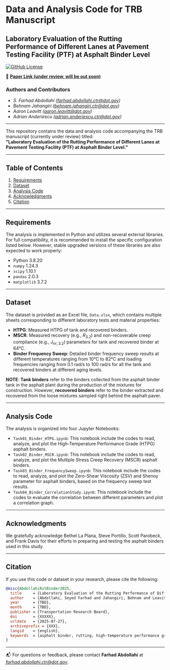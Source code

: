 # Data and Analysis Code for TRB Manuscript

## Laboratory Evaluation of the Rutting Performance of Different Lanes at Pavement Testing Facility (PTF) at Asphalt Binder Level

[![GitHub License](https://img.shields.io/badge/License-MIT-blue.svg)](https://github.com/TFHRC-ABML/Pub_TRB_RuttingBinderPTF/blob/main/LICENSE)

📄 **[Paper Link (under review, will be out soon)](XXXX)**

### Authors and Contributors
- *S. Farhad Abdollahi (farhad.abdollahi.ctr@dot.gov)*
- *Behnam Jahangiri (behnam.jahangiri.ctr@dot.gov)*
- *Aaron Leavitt (aaron.leavitt@dot.gov)*
- *Adrian Anderiescu (adrian.anderiescu.ctr@dot.gov)*

---

This repository contains the data and analysis code accompanying the TRB manuscript (currently under review) titled:  
**"Laboratory Evaluation of the Rutting Performance of Different Lanes at Pavement Testing Facility (PTF) at Asphalt Binder Level."**

---

## Table of Contents

1. [Requirements](#requirements)
2. [Dataset](#dataset)
3. [Analysis Code](#analysis-code)
4. [Acknowledgments](#acknowledgments)
5. [Citation](#citation)

---

## Requirements

The analysis is implemented in Python and utilizes several external libraries. For full compatibility, it is recommended to install the specific 
configuration listed below. However, stable upgraded versions of these libraries are also expected to work properly:

- Python 3.8.20  
- `numpy` 1.24.3  
- `scipy` 1.10.1  
- `pandas` 2.0.3  
- `matplotlib` 3.7.2  

---

## Dataset

The dataset is provided as an Excel file, `Data.xlsx`, which contains multiple sheets corresponding to different laboratory tests and material properties:

- **HTPG**: Measured HTPG of tank and recovered binders.
- **MSCR**: Measured recovery (e.g., $R_{3.2}$) and non-recoverable creep compliance (e.g., $J_{nr,3.2}$) parameters for tank and recovered binder at 64°C. 
- **Binder Frequency Sweep**: Detailed binder frequency sweep results at different temperatures ranging from 10°C to 82°C and loading frequencies ranging from 0.1 rad/s to 100 rad/s for all the tank and recovered binders at different aging levels.  

**NOTE**: **Tank binders** refer to the binders collected from the asphalt binder tank in the asphalt plant during the production of the mixtures for construction. However, **recovered binders** refer to the binder extracted and recovered from the loose mixtures sampled right behind the asphalt paver. 

---

## Analysis Code

The analysis is organized into four Jupyter Notebooks:

- `Task01_Binder_HTPG.ipynb`: This notebook include the codes to read, analyze, and plot the High-Temperature Performance Grade (HTPG) asphalt binders.
- `Task02_Binder_MSCR.ipynb`: This notebook include the codes to read, analyze, and plot the Multiple Stress Creep Recovery (MSCR) asphalt binders.
- `Task03_Binder_FrequencySweep.ipynb`: This notebook include the codes to read, analyze, and plot the Zero-Shear Viscosity (ZSV) and Shenoy parameter for asphalt binders, based on the frequency sweep test results.
- `Task04_Binder_CorrelationStudy.ipynb`: This notebook include the codes to evaluate the correlation between different parameters and plot a correlation graph.

---

## Acknowledgments

We gratefully acknowledge Bethel La Plana, Steve Portillo, Scott Parobeck, and Frank Davis for their efforts in preparing and testing the asphalt binders used in this study.

---

## Citation

If you use this code or dataset in your research, please cite the following:

```bibtex
@misc{AbdollahiRutBinder2025,
  title     = {Laboratory Evaluation of the Rutting Performance of Different Lanes at Pavement Testing Facility (PTF) at Asphalt Binder Level},
  author    = {Abdollahi, Seyed Farhad and Jahangiri, Behnam and Leavitt, Aaron and Anderiescu, Adrian},
  year      = {TBD},
  month     = {TBD},
  publisher = {Transportation Research Board},
  doi       = {XXXXX},
  urldate   = {2025-07-27},
  archiveprefix = {XXX},
  langid    = {english},
  keywords  = {asphalt binder, rutting, high-temperature performance grade (HTPG), MSCR, ZSV, reclaimed asphalt pavement (RAP), recycling agent (RA)}
}
```

---

📬 For questions or feedback, please contact **Farhad Abdollahi** at *farhad.abdollahi.ctr@dot.gov*.
